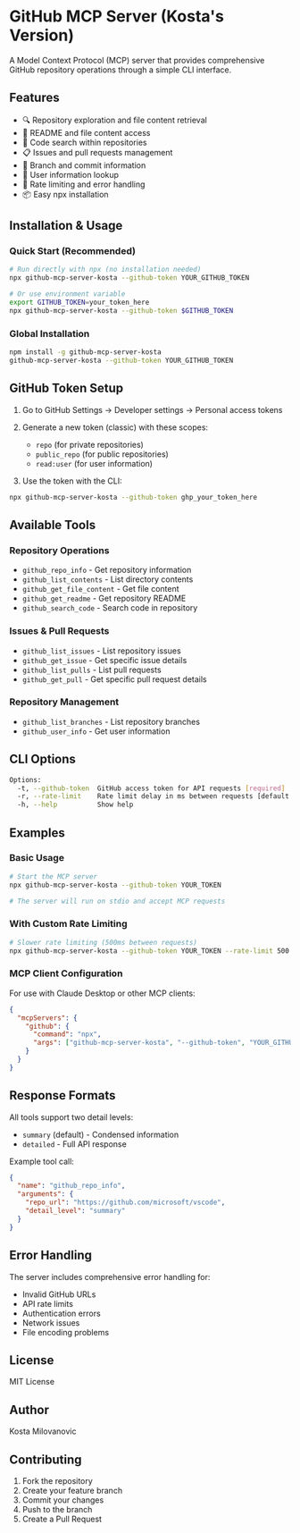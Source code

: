 # GitHub MCP Server (Kosta's Version)

A Model Context Protocol (MCP) server that provides comprehensive GitHub repository operations through a simple CLI interface.

## Features

- 🔍 Repository exploration and file content retrieval
- 📄 README and file content access
- 🔎 Code search within repositories
- 📋 Issues and pull requests management
- 🌿 Branch and commit information
- 👤 User information lookup
- 🚀 Rate limiting and error handling
- 📦 Easy npx installation

## Installation & Usage

### Quick Start (Recommended)

```bash
# Run directly with npx (no installation needed)
npx github-mcp-server-kosta --github-token YOUR_GITHUB_TOKEN

# Or use environment variable
export GITHUB_TOKEN=your_token_here
npx github-mcp-server-kosta --github-token $GITHUB_TOKEN
```

### Global Installation

```bash
npm install -g github-mcp-server-kosta
github-mcp-server-kosta --github-token YOUR_GITHUB_TOKEN
```

## GitHub Token Setup

1. Go to GitHub Settings → Developer settings → Personal access tokens
2. Generate a new token (classic) with these scopes:
   - `repo` (for private repositories)
   - `public_repo` (for public repositories)
   - `read:user` (for user information)

3. Use the token with the CLI:
```bash
npx github-mcp-server-kosta --github-token ghp_your_token_here
```

## Available Tools

### Repository Operations
- `github_repo_info` - Get repository information
- `github_list_contents` - List directory contents
- `github_get_file_content` - Get file content
- `github_get_readme` - Get repository README
- `github_search_code` - Search code in repository

### Issues & Pull Requests
- `github_list_issues` - List repository issues
- `github_get_issue` - Get specific issue details
- `github_list_pulls` - List pull requests
- `github_get_pull` - Get specific pull request details

### Repository Management
- `github_list_branches` - List repository branches
- `github_user_info` - Get user information

## CLI Options

```bash
Options:
  -t, --github-token  GitHub access token for API requests [required]
  -r, --rate-limit    Rate limit delay in ms between requests [default: 100]
  -h, --help          Show help
```

## Examples

### Basic Usage
```bash
# Start the MCP server
npx github-mcp-server-kosta --github-token YOUR_TOKEN

# The server will run on stdio and accept MCP requests
```

### With Custom Rate Limiting
```bash
# Slower rate limiting (500ms between requests)
npx github-mcp-server-kosta --github-token YOUR_TOKEN --rate-limit 500
```

### MCP Client Configuration

For use with Claude Desktop or other MCP clients:

```json
{
  "mcpServers": {
    "github": {
      "command": "npx",
      "args": ["github-mcp-server-kosta", "--github-token", "YOUR_GITHUB_TOKEN"]
    }
  }
}
```

## Response Formats

All tools support two detail levels:
- `summary` (default) - Condensed information
- `detailed` - Full API response

Example tool call:
```json
{
  "name": "github_repo_info",
  "arguments": {
    "repo_url": "https://github.com/microsoft/vscode",
    "detail_level": "summary"
  }
}
```

## Error Handling

The server includes comprehensive error handling for:
- Invalid GitHub URLs
- API rate limits
- Authentication errors
- Network issues
- File encoding problems

## License

MIT License

## Author

Kosta Milovanovic

## Contributing

1. Fork the repository
2. Create your feature branch
3. Commit your changes
4. Push to the branch
5. Create a Pull Request
